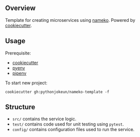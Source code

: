 ## Overview

Template for creating microservices using [nameko](https://www.nameko.io/).
Powered by [cookiecutter](https://github.com/cookiecutter/cookiecutter).

## Usage

Prerequisite:

- [cookiecutter](https://github.com/cookiecutter/cookiecutter)
- [pyenv](https://github.com/pyenv/pyenv)
- [pipenv](https://github.com/pypa/pipenv)

To start new project:

```
cookiecutter gh:pythonjokeun/nameko-template -f
```

## Structure

- `src/` contains the service logic.
- `test/` contains code used for unit testing using `pytest`.
- `config/` contains configuration files used to run the service.
